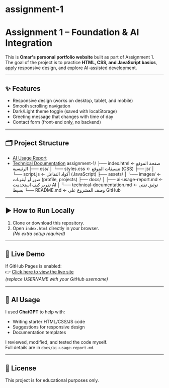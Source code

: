 # assignment-1
# Assignment 1 – Foundation & AI Integration

This is **Omar's personal portfolio website** built as part of Assignment 1.  
The goal of the project is to practice **HTML, CSS, and JavaScript basics**, apply responsive design, and explore AI-assisted development.

---

## ✨ Features
- Responsive design (works on desktop, tablet, and mobile)
- Smooth scrolling navigation
- Dark/Light theme toggle (saved with localStorage)
- Greeting message that changes with time of day
- Contact form (front-end only, no backend)

---

## 🗂️ Project Structure
- [AI Usage Report](docs/ai-usage-report.md)
- [Technical Documentation](docs/technical-documentation.md)
assignment-1/
├── index.html                ← صفحة الموقع الرئيسية
├── css/
│   └── styles.css            ← تنسيقات الموقع (CSS)
├── js/
│   └── script.js             ← أكواد التفاعل (JavaScript)
├── assets/
│   └── images/               ← صور أو أيقونات (profile, projects)
├── docs/
│   ├── ai-usage-report.md    ← تقرير كيف استخدمت AI
│   └── technical-documentation.md ← توثيق تقني بسيط
└── README.md                 ← وصف المشروع على GitHub
---

## ▶️ How to Run Locally
1. Clone or download this repository.  
2. Open `index.html` directly in your browser.  
   *(No extra setup required)*

---

## 🚀 Live Demo
If GitHub Pages is enabled:  
👉 [Click here to view the live site](https://USERNAME.github.io/assignment-1)  
*(replace USERNAME with your GitHub username)*

---

## 🤖 AI Usage
I used **ChatGPT** to help with:
- Writing starter HTML/CSS/JS code
- Suggestions for responsive design
- Documentation templates  

I reviewed, modified, and tested the code myself.  
Full details are in `docs/ai-usage-report.md`.

---

## 📄 License
This project is for educational purposes only.

